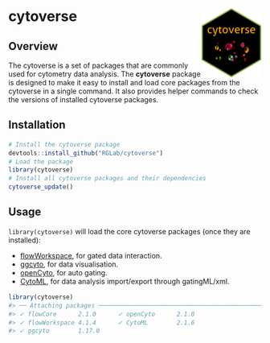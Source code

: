 
<!-- README.md is generated from README.Rmd. Please edit that file -->

# cytoverse <a href='https:/cytoverse.org'><img src='man/figures/logo.png' align="right" height="138.5" /></a>

## Overview

The cytoverse is a set of packages that are commonly used for cytometry
data analysis. The **cytoverse** package is designed to make it easy to
install and load core packages from the cytoverse in a single command.
It also provides helper commands to check the versions of installed
cytoverse packages.

## Installation

``` r
# Install the cytoverse package
devtools::install_github("RGLab/cytoverse")
# Load the package
library(cytoverse)
# Install all cytoverse packages and their dependencies
cytoverse_update()
```

## Usage

`library(cytoverse)` will load the core cytoverse packages (once they
are installed):

  - [flowWorkspace](http:/github.com/RGLab/flowWorkspace), for gated
    data interaction.
  - [ggcyto](http:/github.com/RGLab/ggcyto), for data visualisation.
  - [openCyto](http:/github.com/RGLab/openCyto), for auto gating.
  - [CytoML](http:/github.com/RGLab/CytoML), for data analysis
    import/export through gatingML/xml.

<!-- end list -->

``` r
library(cytoverse)
#> ── Attaching packages ─────────────────────────────────────────────────────────────────────────────────────────────────────────────────────────────────── cytoverse 0.0.0.9000 ──
#> ✓ flowCore      2.1.0      ✓ openCyto      2.1.0 
#> ✓ flowWorkspace 4.1.4      ✓ CytoML        2.1.6 
#> ✓ ggcyto        1.17.0
```
